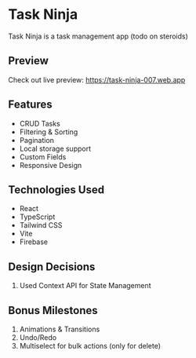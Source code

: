 # Task Ninja

Task Ninja is a task management app (todo on steroids)

## Preview

Check out live preview: https://task-ninja-007.web.app

## Features

- CRUD Tasks
- Filtering & Sorting
- Pagination
- Local storage support
- Custom Fields
- Responsive Design

## Technologies Used

- React
- TypeScript
- Tailwind CSS
- Vite
- Firebase

## Design Decisions

1. Used Context API for State Management

## Bonus Milestones

1. Animations & Transitions
2. Undo/Redo
3. Multiselect for bulk actions (only for delete)
